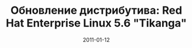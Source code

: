 ---
layout: post
title: "Обновление дистрибутива: Red Hat Enterprise Linux 5.6 \"Tikanga\""
date: 2011-01-12   
---
